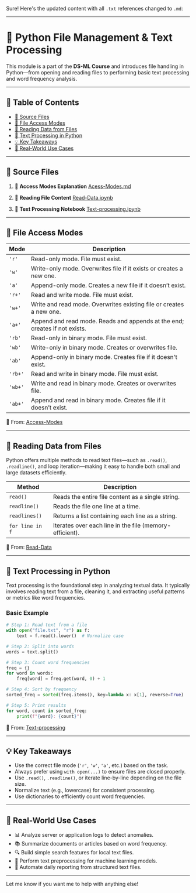 Sure! Here's the updated content with all `.txt` references changed to `.md`:

---

# 📂 Python File Management & Text Processing

This module is a part of the **DS-ML Course** and introduces file handling in Python—from opening and reading files to performing basic text processing and word frequency analysis.

---

## 📌 Table of Contents

* [🔗 Source Files](#-source-files)
* [📁 File Access Modes](#-file-access-modes)
* [📖 Reading Data from Files](#-reading-data-from-files)
* [🧠 Text Processing in Python](#-text-processing-in-python)
* [💡 Key Takeaways](#-key-takeaways)
* [🚀 Real-World Use Cases](#-real-world-use-cases)

---

## 🔗 Source Files

1. 📄 **Access Modes Explanation**
   [Acess-Modes.md](https://github.com/vinayakmishra4/DS-ML-COURSE/blob/main/Python-for-Data-Science/File-Management-System/Play-Data-in-Files/Acess-Modes.md)

2. 📘 **Reading File Content**
   [Read-Data.ipynb](https://github.com/vinayakmishra4/DS-ML-COURSE/blob/main/Python-for-Data-Science/File-Management-System/Play-Data-in-Files/Read-Data.ipynb)

3. 📘 **Text Processing Notebook**
   [Text-processing.ipynb](https://github.com/vinayakmishra4/DS-ML-COURSE/blob/main/Python-for-Data-Science/File-Management-System/Play-Data-in-Files/Text-processing.ipynb)

---

## 📁 File Access Modes

| Mode    | Description                                                                |
| ------- | -------------------------------------------------------------------------- |
| `'r'`   | Read-only mode. File must exist.                                           |
| `'w'`   | Write-only mode. Overwrites file if it exists or creates a new one.        |
| `'a'`   | Append-only mode. Creates a new file if it doesn’t exist.                  |
| `'r+'`  | Read and write mode. File must exist.                                      |
| `'w+'`  | Write and read mode. Overwrites existing file or creates a new one.        |
| `'a+'`  | Append and read mode. Reads and appends at the end; creates if not exists. |
| `'rb'`  | Read-only in binary mode. File must exist.                                 |
| `'wb'`  | Write-only in binary mode. Creates or overwrites file.                     |
| `'ab'`  | Append-only in binary mode. Creates file if it doesn't exist.              |
| `'rb+'` | Read and write in binary mode. File must exist.                            |
| `'wb+'` | Write and read in binary mode. Creates or overwrites file.                 |
| `'ab+'` | Append and read in binary mode. Creates file if it doesn’t exist.          |

📌 From: [Access-Modes](https://github.com/vinayakmishra4/DS-ML-COURSE/blob/main/Python-for-Data-Science/File-Management-System/Play-Data-in-Files/Acess-Modes.md)

---

## 📖 Reading Data from Files

Python offers multiple methods to read text files—such as `.read()`, `.readline()`, and loop iteration—making it easy to handle both small and large datasets efficiently.

| Method          | Description                                             |
| --------------- | ------------------------------------------------------- |
| `read()`        | Reads the entire file content as a single string.       |
| `readline()`    | Reads the file one line at a time.                      |
| `readlines()`   | Returns a list containing each line as a string.        |
| `for line in f` | Iterates over each line in the file (memory-efficient). |

📌 From: [Read-Data](https://github.com/vinayakmishra4/DS-ML-COURSE/blob/main/Python-for-Data-Science/File-Management-System/Play-Data-in-Files/Read-Data.ipynb)

---

## 🧠 Text Processing in Python

Text processing is the foundational step in analyzing textual data. It typically involves reading text from a file, cleaning it, and extracting useful patterns or metrics like word frequencies.

### Basic Example

```python
# Step 1: Read text from a file
with open("file.txt", "r") as f:
    text = f.read().lower()  # Normalize case

# Step 2: Split into words
words = text.split()

# Step 3: Count word frequencies
freq = {}
for word in words:
    freq[word] = freq.get(word, 0) + 1

# Step 4: Sort by frequency
sorted_freq = sorted(freq.items(), key=lambda x: x[1], reverse=True)

# Step 5: Print results
for word, count in sorted_freq:
    print(f"{word}: {count}")
```

📌 From: [Text-processing](https://github.com/vinayakmishra4/DS-ML-COURSE/blob/main/Python-for-Data-Science/File-Management-System/Play-Data-in-Files/Text-processing.ipynb)

---

## 💡 Key Takeaways

* Use the correct file mode (`'r'`, `'w'`, `'a'`, etc.) based on the task.
* Always prefer using `with open(...)` to ensure files are closed properly.
* Use `.read()`, `.readline()`, or iterate line-by-line depending on the file size.
* Normalize text (e.g., lowercase) for consistent processing.
* Use dictionaries to efficiently count word frequencies.

---

## 🚀 Real-World Use Cases

* 📊 Analyze server or application logs to detect anomalies.
* 📚 Summarize documents or articles based on word frequency.
* 🔍 Build simple search features for local text files.
* 🧠 Perform text preprocessing for machine learning models.
* 📝 Automate daily reporting from structured text files.

---

Let me know if you want me to help with anything else!
